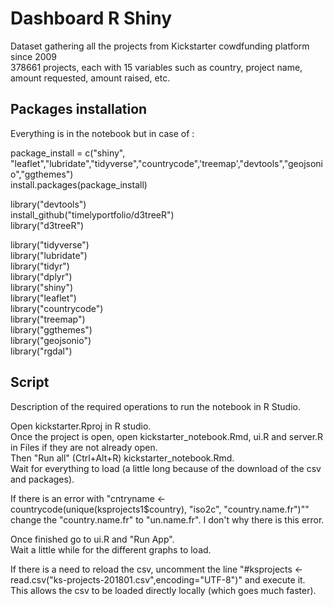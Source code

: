 # Dashboard R Shiny

Dataset gathering all the projects from Kickstarter cowdfunding platform since 2009  
378661 projects, each with 15 variables such as country, project name, amount requested, amount raised, etc.   


## Packages installation
 
Everything is in the notebook but in case of :  

package_install = c("shiny", "leaflet","lubridate","tidyverse","countrycode",'treemap',"devtools","geojsonio","ggthemes")  
install.packages(package_install)  

library("devtools")  
install_github("timelyportfolio/d3treeR")  
library("d3treeR")  

library("tidyverse")  
library("lubridate")  
library("tidyr")  
library("dplyr")  
library("shiny")  
library("leaflet")  
library("countrycode")  
library("treemap")  
library("ggthemes")  
library("geojsonio")  
library("rgdal")  


## Script

Description of the required operations to run the notebook in R Studio.

Open kickstarter.Rproj in R studio.  
Once the project is open, open kickstarter_notebook.Rmd, ui.R and server.R in Files if they are not already open.  
Then "Run all" (Ctrl+Alt+R) kickstarter_notebook.Rmd.  
Wait for everything to load (a little long because of the download of the csv and packages).  

If there is an error with "cntryname <- countrycode(unique(ksprojects1$country), "iso2c", "country.name.fr")""  
change the "country.name.fr" to "un.name.fr". I don't why there is this error.

Once finished go to ui.R and "Run App".  
Wait a little while for the different graphs to load.  

If there is a need to reload the csv, uncomment the line "#ksprojects <- read.csv("ks-projects-201801.csv",encoding="UTF-8")" and 
execute it.  
This allows the csv to be loaded directly locally (which goes much faster).  
